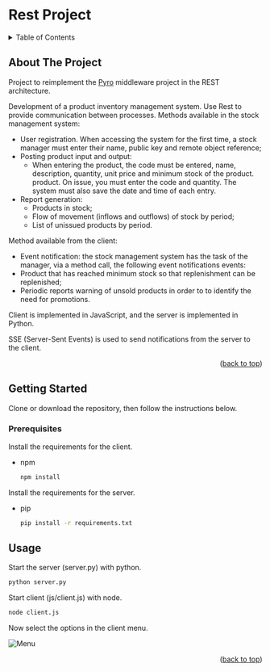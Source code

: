 # Rest Project

<!-- TABLE OF CONTENTS -->
<details>
  <summary>Table of Contents</summary>
    <ol>
        <li><a href="#about-the-project">About The Project</a></li>
        <li>
        <a href="#getting-started">Getting Started</a>
        <ul>
            <li><a href="#prerequisites">Prerequisites</a></li>
        </ul>
        </li>
        <li><a href="#usage">Usage</a></li>
    </ol>
</details>

<!-- ABOUT THE PROJECT -->
## About The Project

Project to reimplement the [Pyro] middleware project in the REST architecture.

Development of a product inventory management system. Use Rest to provide communication between processes.
Methods available in the stock management system:
- User registration. When accessing the system for the first time,
a stock manager must enter their name, public key and
remote object reference;
- Posting product input and output:
  - When entering the product, the code must be entered,
name, description, quantity, unit price and minimum stock of the product.
product. On issue, you must enter the code and quantity. The
system must also save the date and time of each entry.
- Report generation:
  - Products in stock;
  - Flow of movement (inflows and outflows) of stock
  by period;
  - List of unissued products by period.

Method available from the client:
- Event notification: the stock management system has the task of
the manager, via a method call, the following event notifications
events:
- Product that has reached minimum stock so that replenishment can be
replenished;
- Periodic reports warning of unsold products in order to
to identify the need for promotions.

Client is implemented in JavaScript, and the server is implemented in Python.

SSE (Server-Sent Events) is used to send notifications from the server to the client.

<p align="right">(<a href="#readme-top">back to top</a>)</p>

<!-- GETTING STARTED -->
## Getting Started

Clone or download the repository, then follow the instructions below.

### Prerequisites

Install the requirements for the client.
* npm
  ```sh
  npm install
  ```
Install the requirements for the server.
* pip
  ```sh
  pip install -r requirements.txt
  ```

<!-- USAGE EXAMPLES -->
## Usage

Start the server (server.py) with python.
```sh
python server.py
```

Start client (js/client.js) with node.
```sh
node client.js
```

Now select the options in the client menu.

![Menu](https://i.imgur.com/7QgULRA.png)

<p align="right">(<a href="#readme-top">back to top</a>)</p>

<!-- MARKDOWN LINKS & IMAGES -->
<!-- https://www.markdownguide.org/basic-syntax/#reference-style-links -->
[Pyro]: https://github.com/HenDGS/MiddlewarePyro